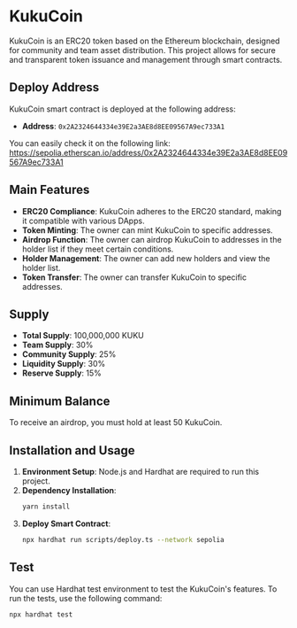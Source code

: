 # KukuCoin

KukuCoin is an ERC20 token based on the Ethereum blockchain, designed for community and team asset distribution. This project allows for secure and transparent token issuance and management through smart contracts.

## Deploy Address

KukuCoin smart contract is deployed at the following address:

- **Address**: `0x2A2324644334e39E2a3AE8d8EE09567A9ec733A1`

You can easily check it on the following link:
https://sepolia.etherscan.io/address/0x2A2324644334e39E2a3AE8d8EE09567A9ec733A1

## Main Features

- **ERC20 Compliance**: KukuCoin adheres to the ERC20 standard, making it compatible with various DApps.
- **Token Minting**: The owner can mint KukuCoin to specific addresses.
- **Airdrop Function**: The owner can airdrop KukuCoin to addresses in the holder list if they meet certain conditions.
- **Holder Management**: The owner can add new holders and view the holder list.
- **Token Transfer**: The owner can transfer KukuCoin to specific addresses.

## Supply

- **Total Supply**: 100,000,000 KUKU
- **Team Supply**: 30%
- **Community Supply**: 25%
- **Liquidity Supply**: 30%
- **Reserve Supply**: 15%

## Minimum Balance

To receive an airdrop, you must hold at least 50 KukuCoin.

## Installation and Usage

1. **Environment Setup**: Node.js and Hardhat are required to run this project.
2. **Dependency Installation**:
   ```bash
   yarn install
   ```
3. **Deploy Smart Contract**:
   ```bash
   npx hardhat run scripts/deploy.ts --network sepolia
   ```

## Test

You can use Hardhat test environment to test the KukuCoin's features. To run the tests, use the following command:

```bash
npx hardhat test
```
